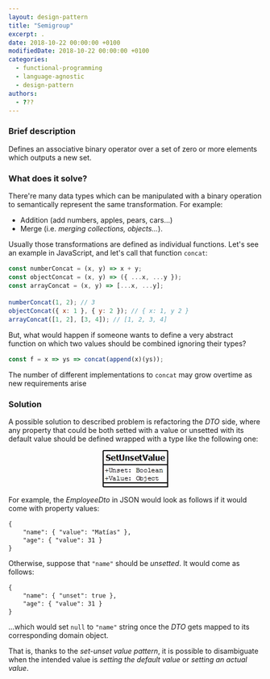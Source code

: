 ```yaml
---
layout: design-pattern
title: "Semigroup"
excerpt: .
date: 2018-10-22 00:00:00 +0100
modifiedDate: 2018-10-22 00:00:00 +0100
categories:
  - functional-programming
  - language-agnostic
  - design-pattern
authors:
  - ???
---
```


### Brief description

Defines an associative binary operator over a set of zero or more elements which outputs a new set.

### What does it solve?

There're many data types which can be manipulated with a binary operation to semantically represent the same transformation. For example:

- Addition (add numbers, apples, pears, cars...)
- Merge (i.e. _merging collections, objects..._).

Usually those transformations are defined as individual functions. Let's see an example in JavaScript, and let's call that function `concat`:

```javascript
const numberConcat = (x, y) => x + y;
const objectConcat = (x, y) => ({ ...x, ...y });
const arrayConcat = (x, y) => [...x, ...y];

numberConcat(1, 2); // 3
objectConcat({ x: 1 }, { y: 2 }); // { x: 1, y 2 }
arrayConcat([1, 2], [3, 4]); // [1, 2, 3, 4]
```

But, what would happen if someone wants to define a very abstract function on which two values should be combined ignoring their types?

```javascript
const f = x => ys => concat(append(x)(ys));
```

The number of different implementations to `concat` may grow overtime as new requirements arise

### Solution

A possible solution to described problem is refactoring the _DTO_ side, where any property that could be both setted with a value or unsetted with its default value should be defined wrapped with a type like the following one:

<img src="/img/setunsetvalue/setunsetvalue.jpg" style="display: block; margin: 0 auto; width: 131px">

For example, the _EmployeeDto_ in JSON would look as follows if it would come with property values:

    {
    	"name": { "value": "Matías" },
    	"age": { "value": 31 }
    }

Otherwise, suppose that `"name"` should be _unsetted_. It would come as follows:

    {
    	"name": { "unset": true },
    	"age": { "value": 31 }
    }

...which would set `null` to `"name"` string once the _DTO_ gets mapped to its corresponding domain object.

That is, thanks to the _set-unset value pattern_, it is possible to disambiguate when the intended value is _setting the default value_ or _setting an actual value_.
